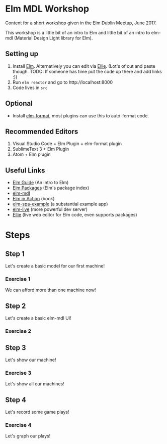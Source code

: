 # Elm MDL Workshop

Content for a short workshop given in the Elm Dublin Meetup, June 2017.

This workshop is a little bit of an intro to Elm and little bit of an intro to elm-mdl (Material Design Light library for Elm).

## Setting up

1. Install [Elm](https://guide.elm-lang.org/install.html). Alternatively you can edit via [Ellie](https://ellie-app.com). (Lot's of cut and paste though. TODO: If someone has time put the code up there  and add links :))
2. Run `elm reactor` and go to http://localhost:8000
3. Code lives in `src`

## Optional

- Install [elm-format](https://github.com/avh4/elm-format), most plugins can use this to auto-format code.

## Recommended Editors

1. Visual Studio Code + Elm Plugin + elm-format plugin
2. SublimeText 3 + Elm Plugin
3. Atom + Elm plugin

## Useful Links

- [Elm Guide](https://guide.elm-lang.org) (An intro to Elm)
- [Elm Packages](http://package.elm-lang.org) (Elm's package index)
- [elm-mdl](http://package.elm-lang.org/packages/debois/elm-mdl/latest)
- [Elm in Action](https://www.manning.com/books/elm-in-action) (book)
- [elm-spa-example](https://github.com/rtfeldman/elm-spa-example) (a substantial example app)
- [elm-live](https://github.com/tomekwi/elm-live) (more powerful dev server)
- [Ellie](https://ellie-app.com) (live web editor for Elm code, even supports packages)

# Steps

## Step 1

Let's create a basic model for our first machine!

### Exercise 1

We can afford more than one machine now!


## Step 2

Let's create a basic elm-mdl UI!

### Exercise 2

## Step 3

Let's show our machine!

### Exercise 3

Let's show all our machines!

## Step 4

Let's record some game plays!

### Exercise 4

Let's graph our plays!
